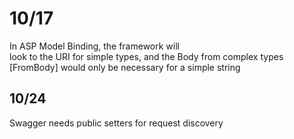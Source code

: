 # 10/17

In ASP Model Binding, the framework will  
look to the URI for simple types, and the Body from complex types  
[FromBody] would only be necessary for a simple string

## 10/24

Swagger needs public setters for request discovery